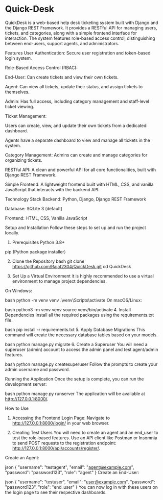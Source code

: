 # Quick-Desk


QuickDesk is a web-based help desk ticketing system built with Django and the Django REST Framework. It provides a RESTful API for managing users, tickets, and categories, along with a simple frontend interface for interaction. The system features role-based access control, distinguishing between end-users, support agents, and administrators.

Features
User Authentication: Secure user registration and token-based login system.

Role-Based Access Control (RBAC):

End-User: Can create tickets and view their own tickets.

Agent: Can view all tickets, update their status, and assign tickets to themselves.

Admin: Has full access, including category management and staff-level ticket viewing.

Ticket Management:

Users can create, view, and update their own tickets from a dedicated dashboard.

Agents have a separate dashboard to view and manage all tickets in the system.

Category Management: Admins can create and manage categories for organizing tickets.

RESTful API: A clean and powerful API for all core functionalities, built with Django REST Framework.

Simple Frontend: A lightweight frontend built with HTML, CSS, and vanilla JavaScript that interacts with the backend API.

Technology Stack
Backend: Python, Django, Django REST Framework

Database: SQLite 3 (default)

Frontend: HTML, CSS, Vanilla JavaScript

Setup and Installation
Follow these steps to set up and run the project locally.

1. Prerequisites
Python 3.8+

pip (Python package installer)

2. Clone the Repository
bash
git clone https://github.com/Rajat2304/QuickDesk.git
cd QuickDesk


3. Set Up a Virtual Environment
It is highly recommended to use a virtual environment to manage project dependencies.

On Windows:

bash
python -m venv venv
.\venv\Scripts\activate
On macOS/Linux:

bash
python3 -m venv venv
source venv/bin/activate
4. Install Dependencies
Install all the required packages using the requirements.txt file.

bash
pip install -r requirements.txt
5. Apply Database Migrations
This command will create the necessary database tables based on your models.

bash
python manage.py migrate
6. Create a Superuser
You will need a superuser (admin) account to access the admin panel and test agent/admin features.

bash
python manage.py createsuperuser
Follow the prompts to create your admin username and password.

Running the Application
Once the setup is complete, you can run the development server:

bash
python manage.py runserver
The application will be available at http://127.0.0.1:8000/.

How to Use
1. Accessing the Frontend
Login Page: Navigate to http://127.0.0.1:8000/login/ in your web browser.

2. Creating Test Users
You will need to create an agent and an end_user to test the role-based features. Use an API client like Postman or Insomnia to send POST requests to the registration endpoint: http://127.0.0.1:8000/api/accounts/register/.

Create an Agent:

json
{
    "username": "testagent",
    "email": "agent@example.com",
    "password": "password123",
    "role": "agent"
}
Create an End-User:

json
{
    "username": "testuser",
    "email": "user@example.com",
    "password": "password123",
    "role": "end_user"
}
You can now log in with these users on the login page to see their respective dashboards.
